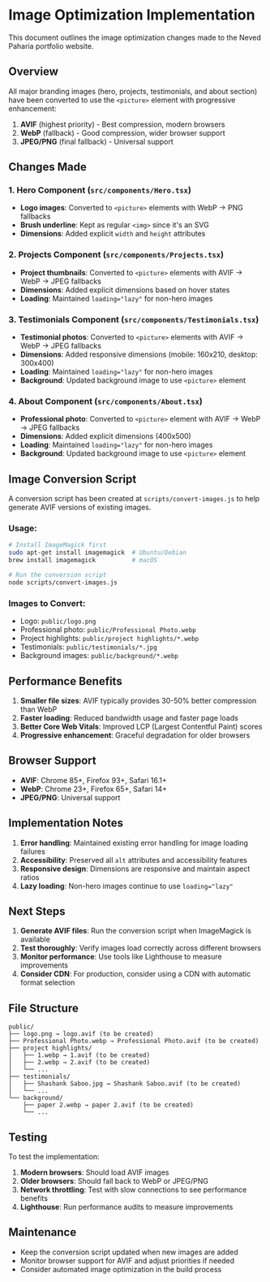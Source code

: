# Image Optimization Implementation

This document outlines the image optimization changes made to the Neved Paharia portfolio website.

## Overview

All major branding images (hero, projects, testimonials, and about section) have been converted to use the `<picture>` element with progressive enhancement:

1. **AVIF** (highest priority) - Best compression, modern browsers
2. **WebP** (fallback) - Good compression, wider browser support  
3. **JPEG/PNG** (final fallback) - Universal support

## Changes Made

### 1. Hero Component (`src/components/Hero.tsx`)
- **Logo images**: Converted to `<picture>` elements with WebP → PNG fallbacks
- **Brush underline**: Kept as regular `<img>` since it's an SVG
- **Dimensions**: Added explicit `width` and `height` attributes

### 2. Projects Component (`src/components/Projects.tsx`)
- **Project thumbnails**: Converted to `<picture>` elements with AVIF → WebP → JPEG fallbacks
- **Dimensions**: Added explicit dimensions based on hover states
- **Loading**: Maintained `loading="lazy"` for non-hero images

### 3. Testimonials Component (`src/components/Testimonials.tsx`)
- **Testimonial photos**: Converted to `<picture>` elements with AVIF → WebP → JPEG fallbacks
- **Dimensions**: Added responsive dimensions (mobile: 160x210, desktop: 300x400)
- **Loading**: Maintained `loading="lazy"` for non-hero images
- **Background**: Updated background image to use `<picture>` element

### 4. About Component (`src/components/About.tsx`)
- **Professional photo**: Converted to `<picture>` element with AVIF → WebP → JPEG fallbacks
- **Dimensions**: Added explicit dimensions (400x500)
- **Loading**: Maintained `loading="lazy"` for non-hero images
- **Background**: Updated background image to use `<picture>` element

## Image Conversion Script

A conversion script has been created at `scripts/convert-images.js` to help generate AVIF versions of existing images.

### Usage:
```bash
# Install ImageMagick first
sudo apt-get install imagemagick  # Ubuntu/Debian
brew install imagemagick          # macOS

# Run the conversion script
node scripts/convert-images.js
```

### Images to Convert:
- Logo: `public/logo.png`
- Professional photo: `public/Professional Photo.webp`
- Project highlights: `public/project highlights/*.webp`
- Testimonials: `public/testimonials/*.jpg`
- Background images: `public/background/*.webp`

## Performance Benefits

1. **Smaller file sizes**: AVIF typically provides 30-50% better compression than WebP
2. **Faster loading**: Reduced bandwidth usage and faster page loads
3. **Better Core Web Vitals**: Improved LCP (Largest Contentful Paint) scores
4. **Progressive enhancement**: Graceful degradation for older browsers

## Browser Support

- **AVIF**: Chrome 85+, Firefox 93+, Safari 16.1+
- **WebP**: Chrome 23+, Firefox 65+, Safari 14+
- **JPEG/PNG**: Universal support

## Implementation Notes

1. **Error handling**: Maintained existing error handling for image loading failures
2. **Accessibility**: Preserved all `alt` attributes and accessibility features
3. **Responsive design**: Dimensions are responsive and maintain aspect ratios
4. **Lazy loading**: Non-hero images continue to use `loading="lazy"`

## Next Steps

1. **Generate AVIF files**: Run the conversion script when ImageMagick is available
2. **Test thoroughly**: Verify images load correctly across different browsers
3. **Monitor performance**: Use tools like Lighthouse to measure improvements
4. **Consider CDN**: For production, consider using a CDN with automatic format selection

## File Structure

```
public/
├── logo.png → logo.avif (to be created)
├── Professional Photo.webp → Professional Photo.avif (to be created)
├── project highlights/
│   ├── 1.webp → 1.avif (to be created)
│   ├── 2.webp → 2.avif (to be created)
│   └── ...
├── testimonials/
│   ├── Shashank Saboo.jpg → Shashank Saboo.avif (to be created)
│   └── ...
└── background/
    ├── paper 2.webp → paper 2.avif (to be created)
    └── ...
```

## Testing

To test the implementation:

1. **Modern browsers**: Should load AVIF images
2. **Older browsers**: Should fall back to WebP or JPEG/PNG
3. **Network throttling**: Test with slow connections to see performance benefits
4. **Lighthouse**: Run performance audits to measure improvements

## Maintenance

- Keep the conversion script updated when new images are added
- Monitor browser support for AVIF and adjust priorities if needed
- Consider automated image optimization in the build process